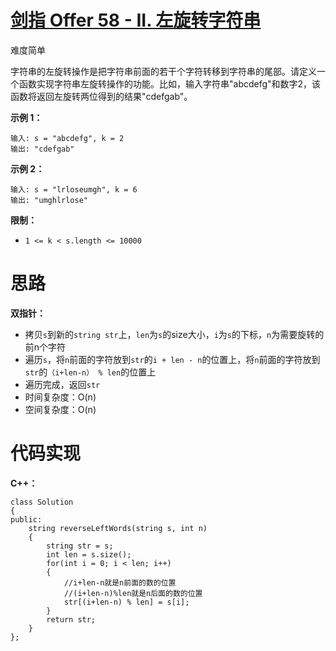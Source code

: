 # [剑指 Offer 58 - II. 左旋转字符串](https://leetcode.cn/problems/zuo-xuan-zhuan-zi-fu-chuan-lcof/)

难度简单



字符串的左旋转操作是把字符串前面的若干个字符转移到字符串的尾部。请定义一个函数实现字符串左旋转操作的功能。比如，输入字符串"abcdefg"和数字2，该函数将返回左旋转两位得到的结果"cdefgab"。

 

**示例 1：**

```
输入: s = "abcdefg", k = 2
输出: "cdefgab"
```

**示例 2：**

```
输入: s = "lrloseumgh", k = 6
输出: "umghlrlose"
```

 

**限制：**

- `1 <= k < s.length <= 10000`



# 思路

**双指针：**

- 拷贝`s`到新的`string str`上，`len`为`s`的size大小，`i`为`s`的下标，`n`为需要旋转的前n个字符
- 遍历`s`，将`n`前面的字符放到`str`的`i + len - n`的位置上，将`n`前面的字符放到`str`的`（i+len-n） % len`的位置上
- 遍历完成，返回`str`
- 时间复杂度：O(n)
- 空间复杂度：O(n)



# 代码实现

**C++：**

```
class Solution
{
public:
    string reverseLeftWords(string s, int n)
    {
        string str = s;
        int len = s.size();
        for(int i = 0; i < len; i++)
        {
            //i+len-n就是n前面的数的位置
            //(i+len-n)%len就是n后面的数的位置
            str[(i+len-n) % len] = s[i];
        }
        return str;
    }
};
```

